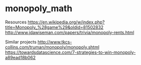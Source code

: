# monopoly_math

Resources
https://en.wikipedia.org/w/index.php?title=Monopoly_%28game%29&oldid=81502832
http://www.jdawiseman.com/papers/trivia/monopoly-rents.html

Similar projects
http://www.tkcs-collins.com/truman/monopoly/monopoly.shtml
https://towardsdatascience.com/7-strategies-to-win-monopoly-a89ead18b062

